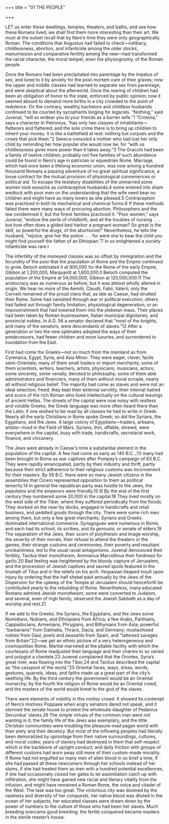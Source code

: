 +++
title = "01 THE PEOPLE"

+++

LET us enter these dwellings, temples, theaters, and baths, and see how these Romans lived; we shall find them more interesting than their art. We must at the outset recall that by Nero’s time they were only geographically Roman. The conditions that Augustus had failed to check—celibacy, childlessness, abortion, and infanticide among the older stocks, manumission and comparative fertility among the new—had transformed the racial character, the moral temper, even the physiognomy, of the Roman people.

Once the Romans had been precipitated into parentage by the impetus of sex, and lured to it by anxiety for the post-mortem care of their graves; now the upper and middle classes had learned to separate sex from parentage, and were skeptical about the afterworld. Once the rearing of children had been an obligation of honor to the state, enforced by public opinion; now it seemed absurd to demand more births in a city crowded to the point of redolence. On the contrary, wealthy bachelors and childless husbands continued to be courted by sycophants longing for legacies. “Nothing,” said Juvenal, “will so endear you to your friends as a barren wife.”1 “Crotona,” says a character in Petronius, “has only two classes of inhabitants—flatterers and flattered; and the sole crime there is to bring up children to inherit your money. It is like a battlefield at rest: nothing but corpses and the crows that pick them.”2 Seneca consoled a mother who had lost her only child by reminding her how popular she would now be; for “with us childlessness gives more power than it takes away.”3 The Gracchi had been a family of twelve children; probably not five families of such abundance could be found in Nero’s age in patrician or equestrian Rome. Marriage, which had once been a lifelong economic union, was now among a hundred thousand Romans a passing adventure of no great spiritual significance, a loose contract for the mutual provision of physiological conveniences or political aid. To escape the testatory disabilities of the unmarried some women took eunuchs as contraceptive husbands;4 some entered into sham wedlock with poor men on the understanding that the wife need bear no children and might have as many lovers as she pleased.5 Contraception was practiced in both its mechanical and chemical forms.6 If these methods failed there were many ways of procuring abortion. Philosophers and the law condemned it, but the finest families practiced it. “Poor women,” says Juvenal, “endure the perils of childbirth, and all the troubles of nursing . . . but how often does a gilded bed harbor a pregnant woman? So great is the skill, so powerful the drugs, of the abortionist\!” Nevertheless, he tells the husband, “rejoice; give her the potion . . . for were she to bear the child you might find yourself the father of an Ethiopian.”7 In so enlightened a society infanticide was rare.I

The infertility of the moneyed classes was so offset by immigration and the fecundity of the poor that the population of Rome and the Empire continued to grow. Beloch estimated it at 800,000 for the Rome of the early Empire, Gibbon at 1,200,000, Marquardt at 1,600,000.II Beloch computed the population of the Empire at 54,000,000, Gibbon at 120,000,000.11 The aristocracy was as numerous as before, but it was almost wholly altered in origin. We hear no more of the Aemilii, Claudii, Fabii, Valerii; only the Cornelii remained of the proud clans that, as late as Caesar, had strutted their Rome. Some had vanished through war or political execution; others had faded out through family limitation, physiological degeneration, or an impoverishment that had lowered them into the plebeian mass. Their places had been taken by Roman businessmen, Italian municipal dignitaries, and provincial nobles. In A.D. 56 a senator declared that “most of the knights, and many of the senators, were descendants of slaves.”12 After a generation or two the new optimates adopted the ways of their predecessors, had fewer children and more luxuries, and surrendered to inundation from the East.

First had come the Greeks—not so much from the mainland as from Cyrenaica, Egypt, Syria, and Asia Minor. They were eager, clever, facile semi-Orientals; many of them small traders or import merchants; some of them scientists, writers, teachers, artists, physicians, musicians, actors; some sincerely, some venally, devoted to philosophy; some of them able administrators and financiers, many of them without moral scruple, nearly all without religious belief. The majority had come as slaves and were not an ideal selection; freed, they kept their external servility, their internal hatred and scorn of the rich Roman who lived intellectually on the cultural leavings of ancient Hellas. The streets of the capital were now noisy with restless and voluble Greeks; the Greek language was more often heard there than the Latin; if one wished to be read by all classes he had to write in Greek. Nearly all the early Christians in Rome spoke Greek; so did the Syrians, the Egyptians, and the Jews. A large colony of Egyptians—traders, artisans, artists—lived in the Field of Mars. Syrians, thin, affable, shrewd, were everywhere in the capital, busy with trade, handicrafts, secretarial work, finance, and chicanery.

The Jews were already in Caesar’s time a substantial element in the population of the capital. A few had come as early as 140 B.C..;13 many had been brought to Rome as war captives after Pompey’s campaign of 63 B.C. They were rapidly emancipated, partly by their industry and thrift, partly because their strict adherence to their religious customs was inconvenient for their masters. By 59 B.C. there were so many Jewish citizens in the assemblies that Cicero represented opposition to them as political temerity.14 In general the republican party was hostile to the Jews, the *populares* and the emperors were friendly.15 III By the end of the first century they numbered some 20,000 in the capital.18 They lived mostly on the west side of the Tiber, where they suffered periodically from the floods. They worked on the near-by docks, engaged in handicrafts and retail business, and peddled goods through the city. There were some rich men among them, but only a few great merchants; Syrians and Greeks dominated international commerce. Synagogues were numerous in Rome, and each had its school, its scribes, and its *gerousia,* or senate of elders.19 The separatism of the Jews, their scorn of polytheism and image worship, the severity of their morals, their refusal to attend the theaters or the games, their strange customs and ceremonies, their poverty and resultant uncleanliness, led to the usual racial antagonisms. Juvenal denounced their fertility, Tacitus their monotheism, Ammianus Marcellinus their fondness for garlic.20 Bad feeling was heightened by the bloody capture of Jerusalem, and the procession of Jewish captives and sacred spoils featured in the triumph of Titus and in the reliefs on his arch. Vespasian heaped insult upon injury by ordering that the half shekel paid annually by the Jews of the Dispersion for the upkeep of the Temple at Jerusalem should henceforth be contributed yearly to the rebuilding of Rome. Nevertheless, many educated Romans admired Jewish monotheism; some were converted to Judaism, and several, even of high family, observed the Jewish Sabbath as a day of worship and rest.21

If we add to the Greeks, the Syrians, the Egyptians, and the Jews some Numidians, Nubians, and Ethiopians from Africa; a few Arabs, Parthians, Cappadocians, Armenians, Phrygians, and Bithynians from Asia; powerful “barbarians” from Dalmatia, Thrace, Dacia, and Germany; mustachioed nobles from Gaul, poets and peasants from Spain, and “tattooed savages from Britain”22—we get an ethnic picture of a very heterogeneous and cosmopolitan Rome. Martial marveled at the pliable facility with which the courtesans of Rome readjusted their language and their charms to so varied and polyglot a clientele.23 Juvenal complained that the Orontes, Syria’s great river, was flowing into the Tiber,24 and Tacitus described the capital as “the cesspool of the world.”25 Oriental faces, ways, dress, words, gestures, quarrels, ideas, and faiths made up a great part of the city’s seething life. By the third century the government would be an Oriental monarchy; by the fourth the religion of Rome would be an Oriental creed, and the masters of the world would kneel to the god of the slaves.

There were elements of nobility in this motley crowd. It showed its contempt of Nero’s mistress Poppaea when angry senators dared not speak, and it stormed the senate house to protest the wholesale slaughter of Pedanius Secundus’ slaves.26 The simple virtues of the common man were not wanting in it; the family life of the Jews was exemplary, and the little Christian communities were troubling the pleasure-mad pagan world with their piety and their decency. But most of the inflowing peoples had literally been demoralized by uprootage from their native surroundings, cultures, and moral codes; years of slavery had destroyed in them that self-respect which is the backbone of upright conduct; and daily friction with groups of different customs had worn away still more of their custom-made morality. If Rome had not engulfed so many men of alien blood in so brief a time, if she had passed all these newcomers through her schools instead of her slums, if she had treated them as men with a hundred potential excellences, if she had occasionally closed her gates to let assimiliation catch up with infiltration, she might have gained new racial and literary vitality from the infusion, and might have remained a Roman Rome, the voice and citadel of the West. The task was too great. The victorious city was doomed by the vastness and diversity of her conquests, her native blood was diluted in the ocean of her subjects, her educated classes were drawn down by the power of numbers to the culture of those who had been her slaves. Much breeding overcame good breeding; the fertile conquered became masters in the sterile master’s house.


